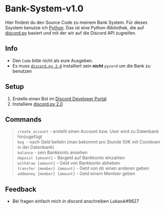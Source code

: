 # Bank-System-v1.0

Hier findest du den Source Code zu meinem Bank System. Für dieses Ssystem benutze ich [Python](https://www.python.org/downloads/release/python-3910/). Das ist eine Python-Bibliothek, die auf [discord.py](https://github.com/Rapptz/discord.py) basiert und mit der wir auf die Discord API zugreifen.

## Info
- Den `Code` bitte nicht als eure Ausgeben.
- Es muss [`discord.py 2.0`](https://pypi.org/project/discord.py/) installiert sein **nicht** `pycord` um die Bank zu benutzen

## Setup
1. Erstelle einen Bot im [Discord Developer Portal](https://discord.com/developers/applications/)
2. Installiere [discord.py 2.0](https://pypi.org/project/discord.py/)

## Commands
> `create_account` - erstellt einen Account bzw. User wird zu Datenbank hinzugefügt                      
> `beg `- nach Geld betteln (man bekommt pro Stunde 50€ mit Cooldown in der Datenbank)                          
> `balance` - sein Bankkonto ansehen                         
> `deposit {amount}` - Bargeld auf Bankkonto einzahlen                          
> `withdraw {amount}` - Geld von Bankkonto abheben                              
> `transfer {member} {amount}` - Geld von dir einen anderen geben    
> `addmoney {member} {amount}` - Geld einem Member geben

## Feedback
- Bei fragen einfach mich in discord anschreiben Lukasӝ#9627
